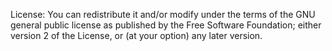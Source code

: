  License:
    You can redistribute it and/or modify under the 
    terms of the GNU general public license as 
    published by the Free Software Foundation; 
    either version 2 of the License, 
    or (at your option) any later version. 

